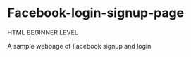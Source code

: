 # Facebook-login-signup-page
HTML BEGINNER LEVEL









A sample webpage of Facebook signup and login
